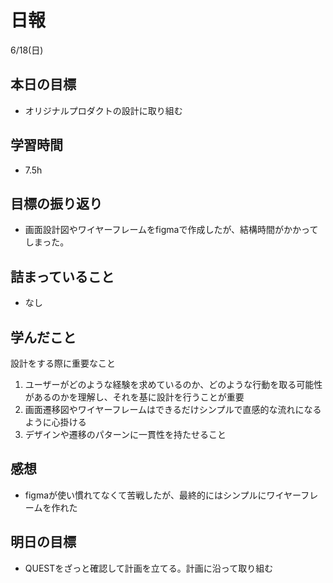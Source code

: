 # 日報

6/18(日)

## 本日の目標

- オリジナルプロダクトの設計に取り組む

## 学習時間

- 7.5h

## 目標の振り返り

- 画面設計図やワイヤーフレームをfigmaで作成したが、結構時間がかかってしまった。

## 詰まっていること

- なし

## 学んだこと

設計をする際に重要なこと

1. ユーザーがどのような経験を求めているのか、どのような行動を取る可能性があるのかを理解し、それを基に設計を行うことが重要
2. 画面遷移図やワイヤーフレームはできるだけシンプルで直感的な流れになるように心掛ける
3. デザインや遷移のパターンに一貫性を持たせること

## 感想

- figmaが使い慣れてなくて苦戦したが、最終的にはシンプルにワイヤーフレームを作れた

## 明日の目標

- QUESTをざっと確認して計画を立てる。計画に沿って取り組む
